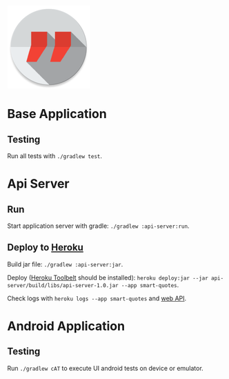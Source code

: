 ![XXXHDPI Icon]

# Base Application

## Testing

Run all tests with `./gradlew test`.

# Api Server

## Run

Start application server with gradle: `./gradlew :api-server:run`.

## Deploy to [Heroku]

Build jar file: `./gradlew :api-server:jar`.

Deploy ([Heroku Toolbelt] should be installed): `heroku deploy:jar --jar api-server/build/libs/api-server-1.0.jar --app smart-quotes`.

Check logs with `heroku logs --app smart-quotes` and [web API].

# Android Application

## Testing

Run `./gradlew cAT` to execute UI android tests on device or emulator.

[XXXHDPI ICON]: https://raw.githubusercontent.com/dector/quotes/cb6c27ece6b16f1015e9dae9f712294abb863bcf/android/src/main/res/mipmap-xxxhdpi/ic_launcher.png
[Spek]: http://jetbrains.github.io/spek/
[Heroku]: https://heroku.com/
[Heroku Toolbelt]: https://devcenter.heroku.com/articles/getting-started-with-java#set-up
[web API]: http://smart-quotes.herokuapp.com/quotes